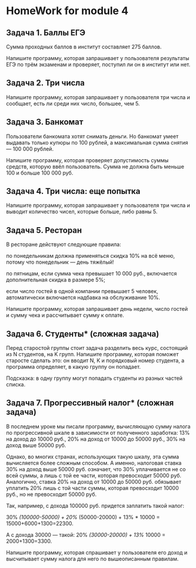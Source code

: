 
# HomeWork for module 4

## Задача 1. Баллы ЕГЭ

Сумма проходных баллов в институт составляет 275 баллов.

Напишите программу, которая запрашивает у пользователя результаты ЕГЭ по трём экзаменам и проверяет, поступил ли он в институт или нет.

## Задача 2. Три числа

Напишите программу, которая запрашивает у пользователя три числа и сообщает, есть ли среди них число, большее, чем 5.

## Задача 3. Банкомат

Пользователи банкомата хотят снимать деньги. Но банкомат умеет выдавать только купюры по 100 рублей, а максимальная сумма снятия — 100 000 рублей.

Напишите программу, которая проверяет допустимость суммы средств, которую ввёл пользователь. Сумма не должна быть меньше 100 и больше 100 000 руб.

## Задача 4. Три числа: еще попытка

Напишите программу, которая запрашивает у пользователя три числа и выводит количество чисел, которые больше, либо равны 5.

## Задача 5. Ресторан

В ресторане действуют следующие правила:

по понедельникам должна применяться скидка 10% на всё меню, потому что понедельник — день тяжёлый!

по пятницам, если сумма чека превышает 10 000 руб., включается дополнительная скидка в размере 5%;

если число гостей в одной компании превышает 5 человек, автоматически включается надбавка на обслуживание 10%.

Напишите программу, которая запрашивает день недели, число гостей и сумму чека и рассчитывает сумму к оплате.

## Задача 6. Студенты* (сложная задача)

Перед старостой группы стоит задача разделить весь курс, состоящий из N студентов, на K групп. Напишите программу, которая поможет старосте сделать это: он вводит N, K и порядковый номер студента, а программа определяет, в какую группу он попадает.

Подсказка: в одну группу могут попадать студенты из разных частей списка.

## Задача 7. Прогрессивный налог* (сложная задача)

В последнем уроке мы писали программу, вычисляющую сумму налога по прогрессивной шкале в зависимости от полученного заработка: 13% на доход до 10000 руб., 20% на доход от 10000 до 50000 руб., 30% на доход выше 50000 руб.

Однако, во многих странах, использующих такую шкалу, эта сумма вычисляется более сложным способом. А именно, налоговая ставка 30% на доход выше 50000 руб. означает, что 30% уплачивается не со всей суммы, а лишь с той ее части, которая превосходит 50000 руб. Аналогично, ставка 20% на доход от 10000 до 50000 руб. обязывает уплатить 20% лишь с той части суммы, которая превосходит 10000 руб., но не превосходит 50000 руб.

Так, например, с дохода 100000 руб. придется заплатить такой налог:

30% *(100000-50000) + 20%* (50000-20000) + 13% * 10000 = 15000+6000+1300=22300.

А с дохода 30000 — такой: 20% *(30000-20000) + 13%* 10000 = 2000+1300=3300.

Напишите программу, которая спрашивает у пользователя его доход и высчитывает сумму налога для него по вышеописанным правилам.
